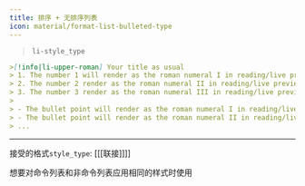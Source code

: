 ```yaml
---
title: 排序 + 无排序列表
icon: material/format-list-bulleted-type
---
```

> `li-style_type`

```md
>[!info|li-upper-roman] Your title as usual
> 1. The number 1 will render as the roman numeral I in reading/live preview
> 2. The number 2 render as the roman numeral II in reading/live preview
> 3. The number 3 render as the roman numeral III in reading/live preview
>
> - The bullet point will render as the roman numeral I in reading/live preview
> - The bullet point will render as the roman numeral II in reading/live preview
> ...
```

___ 
接受的格式`style_type`: [[[联接]]]]

想要对命令列表和非命令列表应用相同的样式时使用